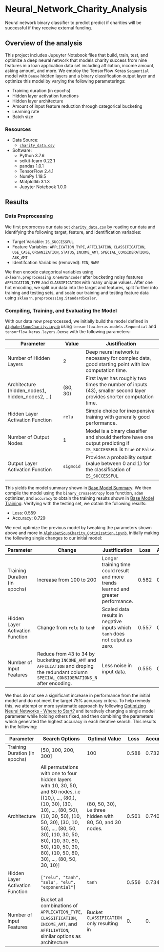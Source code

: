 # Neural_Network_Charity_Analysis
Neural network binary classifier to predict predict if charities will be
successful if they receive external funding. 

## Overview of the analysis
This project includes Jupuyter Notebook files that build, train, test, and
optimize a deep neural network that models charity success from nine features
in a loan application data set including affiliation, income amount, asking
amount, and more. We employ the TensorFlow Keras `Sequential` model with
`Dense` hidden layers and a binary classification output layer and optimize
this model by varying the following parameterings:

- Training duration (in epochs)
- Hidden layer activation functions
- Hidden layer architecture
- Amount of input feature reduction through categorical bucketing
- Learning rate
- Batch size

### Resources
- Data Source:
    - [`charity_data.csv`](Resources/charity_data.csv)
- Software:
    - Python 3.7.6
    - scikit-learn 0.22.1
    - pandas 1.0.1
    - TensorFlow 2.4.1
    - NumPy 1.19.5
    - Matplotlib 3.1.3
    - Jupyter Notebook 1.0.0

## Results
### Data Preprocessing
We first preprocess our data set
[`charity_data.csv`](Resources/charity_data.csv) by reading our data and
identifying the following target, feature, and identification variables:

- Target Variable: `IS_SUCCESSFUL`
- Feature Variables: `APPLICATION_TYPE`, `AFFILIATION`, `CLASSIFICATION`, `USE_CASE`, `ORGANIZATION`, `STATUS`, `INCOME_AMT`, `SPECIAL_CONSIDERATIONS`, `ASK_AMT`
- Identifcation Variables (removed): `EIN`, `NAME`

We then encode categorical variables using
`sklearn.preprocessing.OneHotEncoder` after bucketing noisy features
`APPLICATION_TYPE` and `CLASSIFICATION` with many unique values. After one hot
encoding, we split our data into the target and features, split further into
training and testing sets, and scale our training and testing feature data
using `sklearn.preprocessing.StandardScaler`.

### Compiling, Training, and Evaluating the Model
With our data now preprocessed, we initially build the model defined in
[`AlphabetSoupCharity.ipynb`](AlphabetSoupCharity.ipynb) using
`tensorflow.keras.models.Sequential` and `tensorflow.keras.layers.Dense`
with the following parameters:

| Parameter | Value | Justification |
| --------- | ----- | ------------- |
| Number of Hidden Layers | 2 | Deep neural network is necessary for complex data, good starting point with low computation time. |
| Architecture (hidden_nodes1, hidden_nodes2, ...) | (80, 30) | First layer has roughly two times the number of inputs (43), smaller second layer provides shorter computation time. |
| Hidden Layer Activation Function | `relu` | Simple choice for inexpensive training with generally good performance. |
| Number of Output Nodes | 1 | Model is a binary classifier and should therfore have one output predicting if `IS_SUCCESSFUL` is `True` or `False`. |
| Output Layer Activation Function | `sigmoid` | Provides a probability output (value between 0 and 1) for the classification of `IS_SUCCESSFUL`. |

This yields the model summary shown in
[Base Model Summary](Images/base_model_summary.png). We then compile the model
using the `binary_crossentropy` loss function, `adam` optimizer, and
`accuracy` to obtain the training results shown in
[Base Model Training](Images/base_model_training.png). Verifying with the
testing set, we obtain the following results:

- Loss: 0.559
- Accuracy: 0.729

We next optimize the previous model by tweaking the parameters shown above
and more in
[`AlphabetSoupCharity_Optimization.ipynb`](AlphabetSoupCharity_Optimization.ipynb),
initially making the following single changes to our initial model:

| Parameter | Change | Justification | Loss | Accuracy |
| --------- | ------ | ------------- | ---- | -------- |
| Training Duration (in epochs) | Increase from 100 to 200 | Longer training time could result and more trends learned and greater performance. | 0.582 | 0.728 |
| Hidden Layer Activation Function | Change from `relu` to `tanh` | Scaled data results in negative inputs which `tanh` does not output as zero. | 0.557 | 0.734 |
| Number of Input Features | Reduce from 43 to 34 by bucketing `INCOME_AMT` and `AFFILIATION` and droping the redundant column `SPECIAL_CONSIDERATIONS_N` after encoding. | Less noise in input data. | 0.555 | 0.729 |

We thus do not see a significant increase in performance from the initial
model and do not meet the target 75% accuracy critera. To help remedy this, we
attempt or more systematic approach by following
[Optimizing Neural Networks - Where to Start?](https://towardsdatascience.com/optimizing-neural-networks-where-to-start-5a2ed38c8345)
and iteratively changing a single model parameter while holding others fixed,
and then combining the parameters which generated the highest accuracy in each
iterative search. This results in the following:

| Parameter | Search Options | Optimal Value | Loss | Accuracy |
| --------- | -------------- | ------------- | ---- | -------- |
| Training Duration (in epochs) | [50, 100, 200, 300] | 100 | 0.588 | 0.732 |
| Architecture | All permutations with one to four hidden layers with 10, 30, 50, and 80 nodes, i.e [(10,), ..., (80,), (10, 30), (30, 10), ..., (80, 50), (10, 30, 50), (10, 50, 30), (30, 10, 50), ..., (80, 50, 30), (10, 30, 50, 80), (10, 30, 80, 50), (10, 50, 30, 80), (10, 50, 80, 30), ..., (80, 50, 30, 10)] | (80, 50, 30), i.e three hidden with 80, 50, and 30 nodes. | 0.561 | 0.740 
| Hidden Layer Activation Function | `["relu", "tanh", "selu", "elu", "exponential"]` | `tanh` | 0.556 | 0.734 |
| Number of Input Features | Bucket all combinations of `APPLICATION_TYPE`, `CLASSIFICATION`, `INCOME_AMT`, and `AFFILIATION`, similar options as architecture | Bucket `CLASSIFICATION` only resulting in  | 0. | 0. |